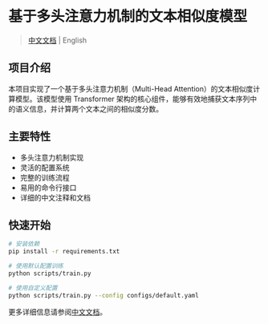 # 基于多头注意力机制的文本相似度模型

> [中文文档](README_zh.md) | English

## 项目介绍

本项目实现了一个基于多头注意力机制（Multi-Head Attention）的文本相似度计算模型。该模型使用 Transformer 架构的核心组件，能够有效地捕获文本序列中的语义信息，并计算两个文本之间的相似度分数。

## 主要特性

- 多头注意力机制实现
- 灵活的配置系统
- 完整的训练流程
- 易用的命令行接口
- 详细的中文注释和文档

## 快速开始

```bash
# 安装依赖
pip install -r requirements.txt

# 使用默认配置训练
python scripts/train.py

# 使用自定义配置
python scripts/train.py --config configs/default.yaml
```

更多详细信息请参阅[中文文档](README_zh.md)。
